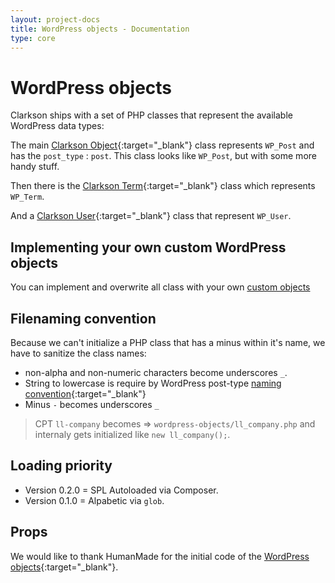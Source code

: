 ```yaml
---
layout: project-docs
title: WordPress objects - Documentation
type: core
---
```

# WordPress objects
Clarkson ships with a set of PHP classes that represent the available WordPress data types:  

The main [Clarkson Object](https://github.com/level-level/Clarkson-Core/blob/master/post-objects/Clarkson_Object.php){:target="_blank"} class represents `WP_Post` and has the `post_type` : `post`. This class looks like `WP_Post`, but with some more handy stuff.

Then there is the [Clarkson Term](https://github.com/level-level/Clarkson-Core/blob/master/wordpress-objects/Clarkson_Term.php){:target="_blank"} class which represents `WP_Term`.

And a [Clarkson User](https://github.com/level-level/Clarkson-Core/blob/master/wordpress-objects/Clarkson_User.php){:target="_blank"} class that represent `WP_User`.

## Implementing your own custom WordPress objects
You can implement and overwrite all class with your own [custom objects](/core/docs/custom-objects.html)

## Filenaming convention

Because we can't initialize a PHP class that has a minus within it's name, we have to sanitize the class names:

- non-alpha and non-numeric characters become underscores `_`.
- String to lowercase is require by WordPress post-type [naming convention](https://codex.wordpress.org/Function_Reference/register_post_type#post_type){:target="_blank"}
- Minus `-` becomes underscores `_`


> CPT `ll-company` becomes => `wordpress-objects/ll_company.php` and internaly gets initialized like `new ll_company();`.

## Loading priority
- Version 0.2.0 = SPL Autoloaded via Composer.
- Version 0.1.0 = Alpabetic via `glob`.


## Props
We would like to thank HumanMade for the initial code of the [WordPress objects](https://github.com/humanmade/WordPress-Objects){:target="_blank"}.